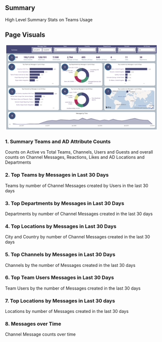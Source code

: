 ## Summary
High Level Summary Stats on Teams Usage

## Page Visuals

![UsageSummary](images/Summary.png)

### 1.	Summary Teams and AD Attribute Counts
Counts on Active vs Total Teams, Channels, Users and Guests and overall counts on Channel Messages, Reactions, Likes and AD Locations and Departments

### 2.	Top Teams by Messages in Last 30 Days 
Teams by number of Channel Messages created by Users in the last 30 days

### 3.	Top Departments by Messages in Last 30 Days
Departments by number of Channel Messages created in the last 30 days

### 4.	Top Locations by Messages in Last 30 Days
City and Country by number of Channel Messages created in the last 30 days

### 5.	Top Channels by Messages in Last 30 Days
Channels by the number of Messages created in the last 30 days

### 6.	Top Team Users Messages in Last 30 Days
Team Users by the number of Messages created in the last 30 days

### 7.	Top Locations by Messages in Last 30 days
Locations by number of Messages created in the last 30 days

### 8.	Messages over Time
Channel Message counts over time
 
